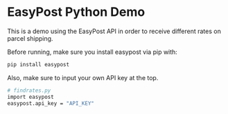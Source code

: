 # EasyPost Python Demo

This is a demo using the EasyPost API in order to receive different rates on parcel shipping.

Before running, make sure you install easypost via pip with:

```bash
pip install easypost
```

Also, make sure to input your own API key at the top.

```bash
# findrates.py
import easypost
easypost.api_key = "API_KEY"
```